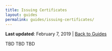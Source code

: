 ```yaml
---
title: Issuing Certificates
layout: guides
permalink: guides/issuing-certificates/
---
```


**Last updated**: February 7, 2019 \| [Back to Guides]({{site.baseurl}}/guides/)

TBD TBD TBD
